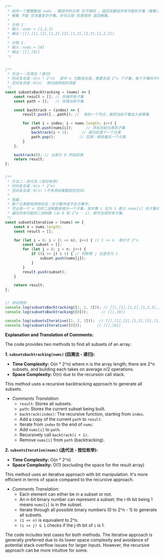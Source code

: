 ```javascript
/**
 * 给你一个整数数组 nums ，数组中的元素 互不相同 。返回该数组所有可能的子集（幂集）。
 * 解集 不能 包含重复的子集。你可以按 任意顺序 返回解集。
 *
 * 示例 1：
 * 输入：nums = [1,2,3]
 * 输出：[[],[1],[2],[1,2],[3],[1,3],[2,3],[1,2,3]]
 *
 * 示例 2：
 * 输入：nums = [0]
 * 输出：[[],[0]]
 */


/**
 * 方法一：回溯法 (递归)
 * 时间复杂度：O(n * 2^n)  其中 n 为数组长度，需要生成 2^n 个子集，每个子集的平均长度是 n/2
 * 空间复杂度：O(n)  递归调用栈的深度
 */
const subsetsBacktracking = (nums) => {
    const result = []; // 存储所有子集
    const path = [];   // 存储当前子集

    const backtrack = (index) => {
        result.push([...path]); //  每到一个节点，都把当前子集加入结果集

        for (let i = index; i < nums.length; i++) {
            path.push(nums[i]);      // 添加当前元素到子集
            backtrack(i + 1);      // 递归处理下一个元素
            path.pop();           // 回溯：移除最后一个元素
        }
    };

    backtrack(0); // 从索引 0 开始回溯
    return result;
};


/**
 * 方法二：迭代法 (按位枚举)
 * 时间复杂度：O(n * 2^n)
 * 空间复杂度：O(1) (不考虑结果数组的空间)
 *
 * 思路：
 * 每个元素都有两种状态：在子集中或不在子集中。
 * 可以用一个 n 位的二进制数来表示一个子集，其中第 i 位为 1 表示 nums[i] 在子集中，为 0 表示不在。
 * 遍历所有可能的二进制数 (从 0 到 2^n - 1)，即可生成所有子集。
 */
const subsetsIterative = (nums) => {
    const n = nums.length;
    const result = [];

    for (let i = 0; i < (1 << n); i++) { // 1 << n  等价于 2^n
        const subset = [];
        for (let j = 0; j < n; j++) {
            if ((i >> j) & 1) { // 判断第 j 位是否为 1
                subset.push(nums[j]);
            }
        }
        result.push(subset);
    }

    return result;
};


// 测试用例
console.log(subsetsBacktracking([1, 2, 3])); // [[],[1],[1,2],[1,2,3],[1,3],[2],[2,3],[3]]
console.log(subsetsBacktracking([0]));      // [[],[0]]

console.log(subsetsIterative([1, 2, 3]));  // [[],[1],[2],[1,2],[3],[1,3],[2,3],[1,2,3]]
console.log(subsetsIterative([0]));       // [[],[0]]

```

**Explanation and Translation of Comments:**

The code provides two methods to find all subsets of an array:

**1. `subsetsBacktracking(nums)` (回溯法 - 递归):**

* **Time Complexity:** O(n * 2^n) where n is the array length; there are 2^n subsets, and building each takes on average n/2 operations.
* **Space Complexity:** O(n) due to the recursion call stack.

This method uses a recursive backtracking approach to generate all subsets.

* *Comments Translation:*
    * `result`: Stores all subsets.
    * `path`: Stores the current subset being built.
    * `backtrack(index)`: The recursive function, starting from `index`.
    * Add a copy of the current `path` to `result`.
    * Iterate from `index` to the end of `nums`:
    * Add `nums[i]` to `path`.
    * Recursively call `backtrack(i + 1)`.
    * Remove `nums[i]` from `path` (backtracking).



**2. `subsetsIterative(nums)` (迭代法 - 按位枚举):**

* **Time Complexity:** O(n * 2^n)
* **Space Complexity:** O(1) (excluding the space for the result array)

This method uses an iterative approach with bit manipulation.  It's more efficient in terms of space compared to the recursive approach.

* *Comments Translation:*
    * Each element can either be in a subset or not.
    * An n-bit binary number can represent a subset; the i-th bit being 1 means `nums[i]` is in the subset.
    * Iterate through all possible binary numbers (0 to 2^n - 1) to generate all subsets.
    * `(1 << n)` is equivalent to 2^n.
    * `(i >> j) & 1` checks if the j-th bit of `i` is 1.


The code includes test cases for both methods.  The iterative approach is generally preferred due to its lower space complexity and avoidance of potential stack overflow issues for larger inputs. However, the recursive approach can be more intuitive for some.
